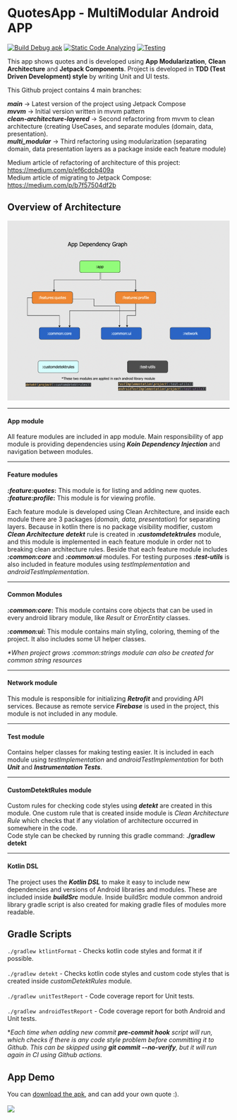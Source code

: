 # QuotesApp - MultiModular Android APP

[![Build Debug apk](https://github.com/mirzemehdi/quotesapp/actions/workflows/build_debug.yml/badge.svg)](https://github.com/mirzemehdi/quotesapp/actions/workflows/build_debug.yml)
[![Static Code Analyzing](https://github.com/mirzemehdi/quotesapp/actions/workflows/static_code_analyze.yml/badge.svg)](https://github.com/mirzemehdi/quotesapp/actions/workflows/static_code_analyze.yml)
[![Testing](https://github.com/mirzemehdi/quotesapp/actions/workflows/unit_testing.yml/badge.svg)](https://github.com/mirzemehdi/quotesapp/actions/workflows/unit_testing.yml)

This app shows quotes and is developed using **App Modularization**, **Clean Architecture** and **Jetpack Components**. 
Project is developed in **TDD (Test Driven Development) style** by writing Unit and UI tests.  

This Github project contains 4 main branches:  

   _**main**_ -> Latest version of the project using Jetpack Compose   
     _**mvvm**_ -> Initial version written in mvvm pattern  
    _**clean-architecture-layered**_ -> Second refactoring from mvvm to clean architecture (creating UseCases, and separate modules (domain, data, presentation).    
    _**multi_modular**_ -> Third refactoring using modularization (separating domain, data presentation layers as a package inside each feature module)  
  
Medium article of refactoring of architecture of this project: https://medium.com/p/ef6cdcb409a  
Medium article of migrating to Jetpack Compose: https://medium.com/p/b7f57504df2b

## Overview of Architecture

<img src="outputs/screenshots/app_dependency_graph.png" alt="architecture" >

<hr>

#### App module
All feature modules are included in app module. Main responsibility of app module is 
providing dependencies using **_Koin Dependency Injection_** and navigation between modules.

<hr>

#### Feature modules
**_:feature:quotes_:**  This module is for listing and adding new quotes.  
**_:feature:profile_:**  This module is for viewing profile.

Each feature module is developed using Clean Architecture, and inside 
each module there are 3 packages (_domain, data, presentation_) for separating 
layers. Because in kotlin there is no package visibility modifier, custom **_Clean Architecture_**
**_detekt_** rule is created in **_:customdetektrules_** module, and this module is implemented
in each feature module in order not to breaking clean architecture rules. Beside that each 
feature module includes **_:common:core_** and **_:common:ui_** modules. For testing purposes
**_:test-utils_** is also included in feature modules using _testImplementation_ 
and _androidTestImplementation_.

<hr>


#### Common Modules
**_:common:core_:**  This module contains core objects that can be used 
in every android library module, like _Result_ or _ErrorEntity_ classes.

**_:common:ui_:**  This module contains main styling, coloring, theming of the project. 
It also includes some UI helper classes.

_*When project grows :common:strings module can also be created for common string resources_

<hr>


#### Network module
This module is responsible for initializing **_Retrofit_** and providing API services.
Because as remote service **_Firebase_** is used in the project, this module is not included in any module.

<hr>


#### Test module
Contains helper classes for making testing easier. It is included in each module 
using _testImplementation_ and _androidTestImplementation_ for both **_Unit_** and **_Instrumentation Tests_**.

<hr>


#### CustomDetektRules module
Custom rules for checking code styles using _**detekt**_ are created in this module. 
One custom rule that is created inside module is _Clean Architecture Rule_ which checks that 
if any violation of architecture occurred in somewhere in the code.  
Code style can be checked by running this gradle command: **./gradlew detekt**

<hr>


#### Kotlin DSL
The project uses the _**Kotlin DSL**_ to make it easy to include new dependencies and versions of Android libraries and modules.
These are included inside **_buildSrc_** module. Inside buildSrc module 
common android library gradle script is also created for making gradle files of modules more readable.

## Gradle Scripts
`./gradlew ktlintFormat` - Checks kotlin code styles and format it if possible. <br>  
`./gradlew detekt` - Checks kotlin code styles and custom code styles that is created inside _customDetektRules_ module.  <br>  
`./gradlew unitTestReport` - Code coverage report for Unit tests.  <br>  
`./gradlew androidTestReport` - Code coverage report for both Android and Unit tests.

*_Each time when adding new commit **pre-commit hook** script will run, which checks if there is any code 
style problem before committing it to Github. This can be skipped using **git commit --no-verify**, 
but it will run again in CI using Github actions._

## App Demo
You can [download the apk](outputs/quotes.apk), and can add your own quote :). <br>  
<img src="outputs/screenrecorder.gif" width="250">
